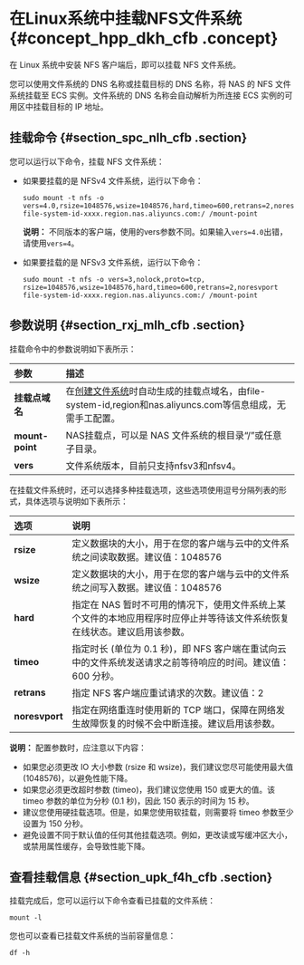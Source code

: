 # 在Linux系统中挂载NFS文件系统 {#concept_hpp_dkh_cfb .concept}

在 Linux 系统中安装 NFS 客户端后，即可以挂载 NFS 文件系统。

您可以使用文件系统的 DNS 名称或挂载目标的 DNS 名称，将 NAS 的 NFS 文件系统挂载至 ECS 实例。文件系统的 DNS 名称会自动解析为所连接 ECS 实例的可用区中挂载目标的 IP 地址。

## 挂载命令 {#section_spc_nlh_cfb .section}

您可以运行以下命令，挂载 NFS 文件系统：

-   如果要挂载的是 NFSv4 文件系统，运行以下命令：

    ```
    sudo mount -t nfs -o vers=4.0,rsize=1048576,wsize=1048576,hard,timeo=600,retrans=2,noresvport file-system-id-xxxx.region.nas.aliyuncs.com:/ /mount-point
    
    ```

    **说明：** 不同版本的客户端，使用的vers参数不同。如果输入`vers=4.0`出错，请使用`vers=4`。

-   如果要挂载的是 NFSv3 文件系统，运行以下命令：

    ```
    sudo mount -t nfs -o vers=3,nolock,proto=tcp, rsize=1048576,wsize=1048576,hard,timeo=600,retrans=2,noresvport file-system-id-xxxx.region.nas.aliyuncs.com:/ /mount-point
    ```


## 参数说明 {#section_rxj_mlh_cfb .section}

挂载命令中的参数说明如下表所示：

|参数|描述|
|:-|:-|
|**挂载点域名**|在[创建文件系统](intl.zh-CN/快速入门/创建文件系统.md#)时自动生成的挂载点域名，由file-system-id,region和nas.aliyuncs.com等信息组成，无需手工配置。|
|**mount-point**|NAS挂载点，可以是 NAS 文件系统的根目录“/”或任意子目录。|
|**vers**|文件系统版本，目前只支持nfsv3和nfsv4。|

在挂载文件系统时，还可以选择多种挂载选项，这些选项使用逗号分隔列表的形式，具体选项与说明如下表所示：

|选项|说明|
|:-|:-|
|**rsize**|定义数据块的大小，用于在您的客户端与云中的文件系统之间读取数据。建议值：1048576|
|**wsize**|定义数据块的大小，用于在您的客户端与云中的文件系统之间写入数据。建议值：1048576|
|**hard**|指定在 NAS 暂时不可用的情况下，使用文件系统上某个文件的本地应用程序时应停止并等待该文件系统恢复在线状态。建议启用该参数。|
|**timeo**|指定时长 \(单位为 0.1 秒\)，即 NFS 客户端在重试向云中的文件系统发送请求之前等待响应的时间。建议值：600 分秒。|
|**retrans**|指定 NFS 客户端应重试请求的次数。建议值：2|
|**noresvport**|指定在网络重连时使用新的 TCP 端口，保障在网络发生故障恢复的时候不会中断连接。建议启用该参数。|

**说明：** 配置参数时，应注意以下内容：

-   如果您必须更改 IO 大小参数 \(rsize 和 wsize\)，我们建议您尽可能使用最大值 \(1048576\)，以避免性能下降。
-   如果您必须更改超时参数 \(timeo\)，我们建议您使用 150 或更大的值。该 timeo 参数的单位为分秒 \(0.1 秒\)，因此 150 表示的时间为 15 秒。
-   建议您使用硬挂载选项。但是，如果您使用软挂载，则需要将 timeo 参数至少设置为 150 分秒。
-   避免设置不同于默认值的任何其他挂载选项。例如，更改读或写缓冲区大小，或禁用属性缓存，会导致性能下降。

## 查看挂载信息 {#section_upk_f4h_cfb .section}

挂载完成后，您可以运行以下命令查看已挂载的文件系统：

```
mount -l
```

您也可以查看已挂载文件系统的当前容量信息：

```
df -h
```

